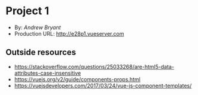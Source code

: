 # Project 1
+ By: *Andrew Bryant*
+ Production URL: <http://e28p1.vueserver.com>

## Outside resources
- https://stackoverflow.com/questions/25033268/are-html5-data-attributes-case-insensitive
- https://vuejs.org/v2/guide/components-props.html
- https://vuejsdevelopers.com/2017/03/24/vue-js-component-templates/